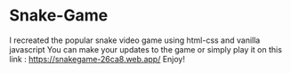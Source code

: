 # Snake-Game
I recreated the popular snake video game using html-css and vanilla javascript
You can make your updates to the game or simply play it on this link : 
https://snakegame-26ca8.web.app/
Enjoy!
